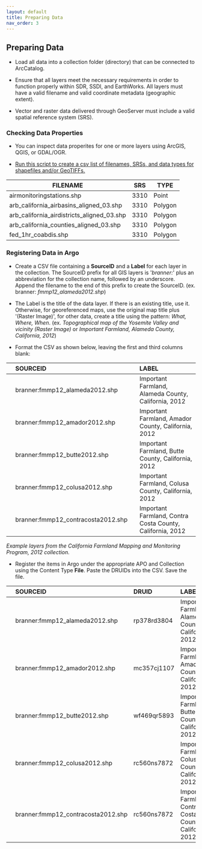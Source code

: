 ```yaml
---
layout: default
title: Preparing Data
nav_order: 3
---
```


## Preparing Data

* Load all data into a collection folder (directory) that can be connected to ArcCatalog.

* Ensure that all layers meet the necessary requirements in order to function properly within SDR, SSDI, and EarthWorks. All layers must have a valid filename and valid coordinate metadata (geographic extent). 

* Vector and raster data delivered through GeoServer must include a valid spatial reference system (SRS).

### Checking Data Properties

* You can inspect data properites for one or more layers using ArcGIS, QGIS, or GDAL/OGR. 

* [Run this script to create a csv list of filenames, SRSs, and data types for shapefiles and/or GeoTIFFs.](https://raw.githubusercontent.com/kimdurante/metadataWorkflow/master/checkData.py)

| FILENAME       | SRS   | TYPE |
| ------------- |-------------|-----------------|
|airmonitoringstations.shp|3310|Point|
|arb_california_airbasins_aligned_03.shp|3310|Polygon|
|arb_california_airdistricts_aligned_03.shp|3310| Polygon|
|arb_california_counties_aligned_03.shp|3310| Polygon|
|fed_1hr_coabdis.shp|3310| Polygon|


### Registering Data in Argo

* Create a CSV file containing a **SourceID** and a **Label** for each layer in the collection. The SourceID prefix for all GIS layers is '*branner:*' plus an abbreviation for the collection name, followed by an underscore. Append the filename to the end of this prefix to create the SourceID. (ex. branner: _fmmp12_alameda2012.shp_)

* The Label is the title of the data layer. If there is an existing title, use it. Otherwise, for georeferenced maps, use the original map title plus '(Raster Image)', for other data, create a title using the pattern: *What, Where, When*. (ex. _Topographical map of the Yosemite Valley and vicinity (Raster Image)_ or _Important Farmland, Alameda County, California, 2012_)

* Format the CSV as shown below, leaving the first and third columns blank:

||SOURCEID||LABEL|
|:----|:----|:----|:----|
||branner:fmmp12_alameda2012.shp||Important Farmland, Alameda County, California, 2012|
||branner:fmmp12_amador2012.shp||Important Farmland, Amador County, California, 2012|
||branner:fmmp12_butte2012.shp||Important Farmland, Butte County, California, 2012|
||branner:fmmp12_colusa2012.shp||Important Farmland, Colusa County, California, 2012|
||branner:fmmp12_contracosta2012.shp||Important Farmland, Contra Costa County, California, 2012|


_Example layers from the California Farmland Mapping and Monitoring Program, 2012 collection._


* Register the items in Argo under the appropriate APO and Collection using the Content Type **File**. Paste the DRUIDs into the CSV. Save the file.

||SOURCEID|DRUID|LABEL|
|:----|:----|:----|:----|
||branner:fmmp12_alameda2012.shp|rp378rd3804|Important Farmland, Alameda County, California, 2012|
||branner:fmmp12_amador2012.shp|mc357cj1107|Important Farmland, Amador County, California, 2012|
||branner:fmmp12_butte2012.shp|wf469qr5893|Important Farmland, Butte County, California, 2012|
||branner:fmmp12_colusa2012.shp|rc560ns7872|Important Farmland, Colusa County, California, 2012|
||branner:fmmp12_contracosta2012.shp|rc560ns7872|Important Farmland, Contra Costa County, California, 2012|
